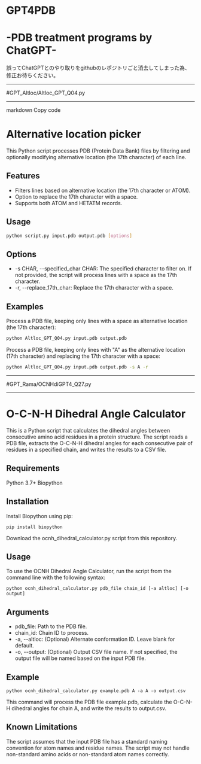 # GPT4PDB 
# -PDB treatment programs by ChatGPT-

誤ってChatGPTとのやり取りをgithubのレポジトリごと消去してしまった為、
修正お待ちください。



---

#GPT_Altloc/Altloc_GPT_Q04.py

---
markdown
Copy code
# Alternative location picker

This Python script processes PDB (Protein Data Bank) files by filtering and optionally modifying alternative location (the 17th character) of each line.

## Features

- Filters lines based on alternative location (the 17th character or ATOM).
- Option to replace the 17th character with a space.
- Supports both ATOM and HETATM records.

## Usage

```sh
python script.py input.pdb output.pdb [options]
```

## Options
- -s CHAR, --specified_char CHAR: The specified character to filter on. If not provided, the script will process lines with a space as the 17th character.
- -r, --replace_17th_char: Replace the 17th character with a space.

## Examples
Process a PDB file, keeping only lines with a space as alternative location (the 17th character):

```sh
python Altloc_GPT_Q04.py input.pdb output.pdb
```
Process a PDB file, keeping only lines with "A" as the alternative location (17th character) and replacing the 17th character with a space:


```sh
python Altloc_GPT_Q04.py input.pdb output.pdb -s A -r
```

---

#GPT_Rama/OCNHdiGPT4_Q27.py

---

# O-C-N-H Dihedral Angle Calculator

This is a Python script that calculates the dihedral angles between consecutive amino acid residues in a protein structure. The script reads a PDB file, extracts the O-C-N-H dihedral angles for each consecutive pair of residues in a specified chain, and writes the results to a CSV file.

## Requirements
Python 3.7+
Biopython

## Installation
Install Biopython using pip:
```
pip install biopython
```
Download the ocnh_dihedral_calculator.py script from this repository.

## Usage
To use the OCNH Dihedral Angle Calculator, run the script from the command line with the following syntax:
```
python ocnh_dihedral_calculator.py pdb_file chain_id [-a altloc] [-o output]
```

## Arguments
- pdb_file: Path to the PDB file.
- chain_id: Chain ID to process.
- -a, --altloc: (Optional) Alternate conformation ID. Leave blank for default.
- -o, --output: (Optional) Output CSV file name. If not specified, the output file will be named based on the input PDB file.

## Example
```
python ocnh_dihedral_calculator.py example.pdb A -a A -o output.csv
```
This command will process the PDB file example.pdb, calculate the O-C-N-H dihedral angles for chain A, and write the results to output.csv.

## Known Limitations
The script assumes that the input PDB file has a standard naming convention for atom names and residue names.
The script may not handle non-standard amino acids or non-standard atom names correctly.
